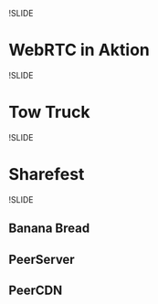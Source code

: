 !SLIDE

# WebRTC in Aktion

!SLIDE

# Tow Truck

!SLIDE

# Sharefest

!SLIDE

## Banana Bread
## PeerServer
## PeerCDN

